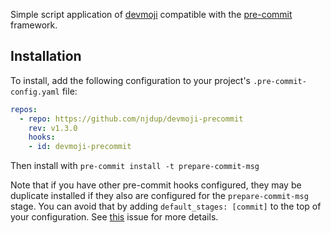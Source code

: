 Simple script application of [devmoji](https://github.com/folke/devmoji) compatible with the [pre-commit](https://pre-commit.com) framework.

## Installation

To install, add the following configuration to your project's `.pre-commit-config.yaml` file:

```yaml
repos:
  - repo: https://github.com/njdup/devmoji-precommit
    rev: v1.3.0
    hooks:
    - id: devmoji-precommit
```

Then install with `pre-commit install -t prepare-commit-msg`

Note that if you have other pre-commit hooks configured, they may be duplicate installed
if they also are configured for the `prepare-commit-msg` stage. You can avoid that by
adding `default_stages: [commit]` to the top of your configuration. See [this](https://github.com/pre-commit/pre-commit/issues/1532) issue for more details.


